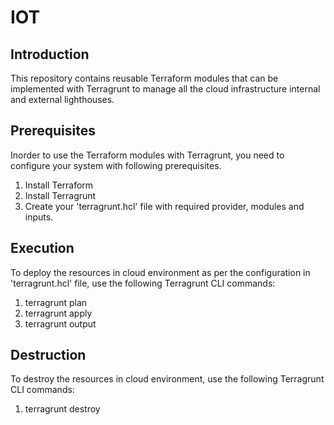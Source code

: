 # IOT
## Introduction
This repository contains reusable Terraform modules that can be implemented with Terragrunt to manage all the cloud infrastructure internal and external lighthouses.
## Prerequisites
Inorder to use the Terraform modules with Terragrunt, you need to configure your system with following prerequisites.
1. Install Terraform
2. Install Terragrunt
3. Create your 'terragrunt.hcl' file with required provider, modules and inputs.
## Execution
To deploy the resources in cloud environment as per the configuration in 'terragrunt.hcl' file, use the following Terragrunt CLI commands:
1. terragrunt plan
2. terragrunt apply
3. terragrunt output
## Destruction
To destroy the resources in cloud environment, use the following Terragrunt CLI commands:
1. terragrunt destroy


